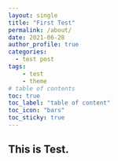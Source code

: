 ```yaml
---
layout: single
title: "First Test"
permalink: /about/
date: 2021-06-28
author_profile: true
categories: 
  - test post
tags: 
    - test
    - theme
# table of contents
toc: true
toc_label: "table of content"
toc_icon: "bars"
toc_sticky: true
---
```





## This is Test.
